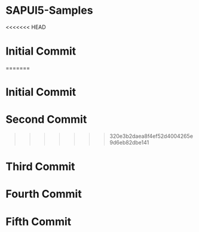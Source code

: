 # SAPUI5-Samples

<<<<<<< HEAD

# Initial Commit

=======

# Initial Commit

# Second Commit

> > > > > > > 320e3b2daea8f4ef52d4004265e9d6eb82dbe141

# Third Commit

# Fourth Commit

# Fifth Commit
